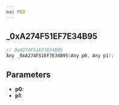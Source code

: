 ```yaml
---
ns: PED
---
```

## _0xA274F51EF7E34B95

```c
// 0xA274F51EF7E34B95
Any _0xA274F51EF7E34B95(Any p0, Any p1);
```

## Parameters
* **p0**:
* **p1**:

